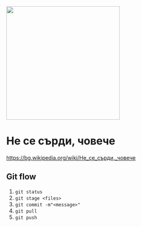 <img src="http://detstvoto.net/uploads/posts/2019-03/1551803344_ne-se-surdi.jpg" width="300">

# Не се сърди, човече

https://bg.wikipedia.org/wiki/Не_се_сърди,_човече

## Git flow

1. ```git status```
1. ```git stage <files>```
1. ```git commit -m"<message>"```
1. ```git pull```
1. ```git push```


